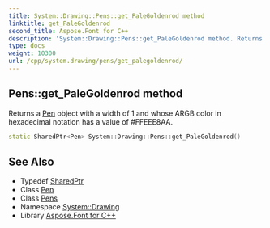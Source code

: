 ```yaml
---
title: System::Drawing::Pens::get_PaleGoldenrod method
linktitle: get_PaleGoldenrod
second_title: Aspose.Font for C++
description: 'System::Drawing::Pens::get_PaleGoldenrod method. Returns a Pen object with a width of 1 and whose ARGB color in hexadecimal notation has a value of #FFEEE8AA in C++.'
type: docs
weight: 10300
url: /cpp/system.drawing/pens/get_palegoldenrod/
---
```

## Pens::get_PaleGoldenrod method


Returns a [Pen](../../pen/) object with a width of 1 and whose ARGB color in hexadecimal notation has a value of #FFEEE8AA.

```cpp
static SharedPtr<Pen> System::Drawing::Pens::get_PaleGoldenrod()
```

## See Also

* Typedef [SharedPtr](../../../system/sharedptr/)
* Class [Pen](../../pen/)
* Class [Pens](../)
* Namespace [System::Drawing](../../)
* Library [Aspose.Font for C++](../../../)
